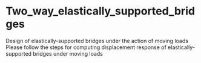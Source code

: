 # Two_way_elastically_supported_bridges
Design of elastically-supported bridges under the action of moving loads
Please follow the steps for computing displacement response of elastically-supported bridges under moving loads
